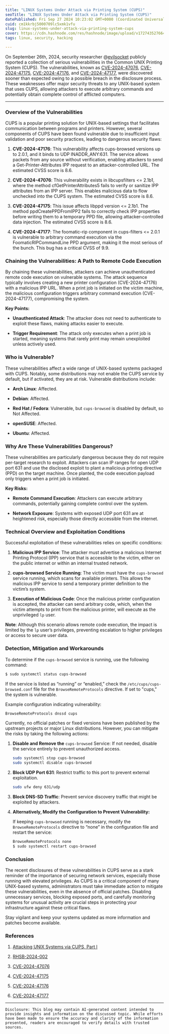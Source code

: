 ```yaml
---
title: "LINUX Systems Under Attack via Printing System (CUPS)"
seoTitle: "LINUX Systems Under Attack via Printing System (CUPS)"
datePublished: Fri Sep 27 2024 10:23:02 GMT+0000 (Coordinated Universal Time)
cuid: cm1kkrbj5000709lc5xmk1vfu
slug: linux-systems-under-attack-via-printing-system-cups
cover: https://cdn.hashnode.com/res/hashnode/image/upload/v1727435276642/b10f0553-326c-449a-ba85-d1579f652a36.png
tags: linux, security, hacking

---
```


On September 26th, 2024, security researcher @[evilsocket](https://x.com/evilsocket) publicly reported a collection of serious vulnerabilities in the Common UNIX Printing System (CUPS). The vulnerabilities, known as [CVE-2024-47076](https://access.redhat.com/security/cve/CVE-2024-47076), [CVE-2024-47175](https://access.redhat.com/security/cve/CVE-2024-47175), [CVE-2024-47176](https://access.redhat.com/security/cve/CVE-2024-47176), and [CVE-2024-47177](https://access.redhat.com/security/cve/CVE-2024-47177), were discovered sooner than expected owing to a possible breach in the disclosure process. These weaknesses offer major security threats to any UNIX-based system that uses CUPS, allowing attackers to execute arbitrary commands and potentially obtain complete control of afflicted computers.

---

### **Overview of the Vulnerabilities**

CUPS is a popular printing solution for UNIX-based settings that facilitates communication between programs and printers. However, several components of CUPS have been found vulnerable due to insufficient input validation and poor security practices, leading to dangerous security flaws:

1. **CVE-2024-47176**: This vulnerability affects cups-browsed versions up to 2.0.1, and it binds to UDP INADDR\_ANY:631. The service allows packets from any source without verification, enabling attackers to send a Get-Printer-Attributes IPP request to an attacker-controlled URL. The estimated CVSS score is 8.6.
    
2. **CVE-2024-47076**: This vulnerability exists in libcupsfilters &lt;= 2.1b1, where the method cfGetPrinterAttributes5 fails to verify or sanitize IPP attributes from an IPP server. This enables malicious data to flow unchecked into the CUPS system. The estimated CVSS score is 8.6.
    
3. **CVE-2024-47175**: This issue affects libppd version &lt;= 2.1b1. The method ppdCreatePPDFromIPP2 fails to correctly check IPP properties before writing them to a temporary PPD file, allowing attacker-controlled data injection. The estimated CVSS score is 8.6.
    
4. **CVE-2024-47177**: The foomatic-rip component in cups-filters &lt;= 2.0.1 is vulnerable to arbitrary command execution via the FoomaticRIPCommandLine PPD argument, making it the most serious of the bunch. This bug has a critical CVSS of 9.9.
    

### **Chaining the Vulnerabilities: A Path to Remote Code Execution**

By chaining these vulnerabilities, attackers can achieve unauthenticated remote code execution on vulnerable systems. The attack sequence typically involves creating a new printer configuration (CVE-2024-47176) with a malicious IPP URL. When a print job is initiated on the victim machine, the malicious configuration triggers arbitrary command execution (CVE-2024-47177), compromising the system.

**Key Points:**

* **Unauthenticated Attack**: The attacker does not need to authenticate to exploit these flaws, making attacks easier to execute.
    
* **Trigger Requirement**: The attack only executes when a print job is started, meaning systems that rarely print may remain unexploited unless actively used.
    

### **Who is Vulnerable?**

These vulnerabilities affect a wide range of UNIX-based systems packaged with CUPS. Notably, some distributions may not enable the CUPS service by default, but if activated, they are at risk. Vulnerable distributions include:

* **Arch Linux**: Affected.
    
* **Debian**: Affected.
    
* **Red Hat / Fedora**: Vulnerable, but `cups-browsed` is disabled by default, so Not Affected.
    
* **openSUSE**: Affected.
    
* **Ubuntu**: Affected.
    

### **Why Are These Vulnerabilities Dangerous?**

These vulnerabilities are particularly dangerous because they do not require per-target research to exploit. Attackers can scan IP ranges for open UDP port 631 and use the disclosed exploit to plant a malicious printing directive (PPD) on the target machine. Once planted, the code execution payload only triggers when a print job is initiated.

**Key Risks:**

* **Remote Command Execution**: Attackers can execute arbitrary commands, potentially gaining complete control over the system.
    
* **Network Exposure**: Systems with exposed UDP port 631 are at heightened risk, especially those directly accessible from the internet.
    

### **Technical Overview and Exploitation Conditions**

Successful exploitation of these vulnerabilities relies on specific conditions:

1. **Malicious IPP Service**: The attacker must advertise a malicious Internet Printing Protocol (IPP) service that is accessible to the victim, either on the public internet or within an internal trusted network.
    
2. **cups-browsed Service Running**: The victim must have the `cups-browsed` service running, which scans for available printers. This allows the malicious IPP service to send a temporary printer definition to the victim’s system.
    
3. **Execution of Malicious Code**: Once the malicious printer configuration is accepted, the attacker can send arbitrary code, which, when the victim attempts to print from the malicious printer, will execute as the unprivileged `lp` user.
    

**Note**: Although this scenario allows remote code execution, the impact is limited by the `lp` user’s privileges, preventing escalation to higher privileges or access to secure user data.

### **Detection, Mitigation and Workarounds**

To determine if the `cups-browsed` service is running, use the following command:

```bash
$ sudo systemctl status cups-browsed
```

If the service is listed as “running” or “enabled,” check the `/etc/cups/cups-browsed.conf` file for the `BrowseRemoteProtocols` directive. If set to "cups," the system is vulnerable.

Example configuration indicating vulnerability:

```bash
BrowseRemoteProtocols dnssd cups
```

Currently, no official patches or fixed versions have been published by the upstream projects or major Linux distributions. However, you can mitigate the risks by taking the following actions:

1. **Disable and Remove the** `cups-browsed` Service: If not needed, disable the service entirely to prevent unauthorized access.
    
    ```bash
    sudo systemctl stop cups-browsed
    sudo systemctl disable cups-browsed
    ```
    
2. **Block UDP Port 631**: Restrict traffic to this port to prevent external exploitation.
    
    ```bash
    sudo ufw deny 631/udp
    ```
    
3. **Block DNS-SD Traffic**: Prevent service discovery traffic that might be exploited by attackers.
    
4. **Alternatively, Modify the Configuration to Prevent Vulnerability:**
    
    If keeping `cups-browsed` running is necessary, modify the `BrowseRemoteProtocols` directive to “none” in the configuration file and restart the service:
    
    ```bash
    BrowseRemoteProtocols none
    $ sudo systemctl restart cups-browsed
    ```
    

### **Conclusion**

The recent disclosures of these vulnerabilities in CUPS serve as a stark reminder of the importance of securing network services, especially those running with elevated privileges. As CUPS is a critical component of many UNIX-based systems, administrators must take immediate action to mitigate these vulnerabilities, even in the absence of official patches. Disabling unnecessary services, blocking exposed ports, and carefully monitoring systems for unusual activity are crucial steps in protecting your infrastructure against these critical flaws.

Stay vigilant and keep your systems updated as more information and patches become available.

### References

1. [Attacking UNIX Systems via CUPS, Part I](https://www.evilsocket.net/2024/09/26/Attacking-UNIX-systems-via-CUPS-Part-I/)
    
2. [RHSB-2024-002](https://access.redhat.com/security/vulnerabilities/RHSB-2024-002#section--Affected-products)
    
3. [CVE-2024-47076](https://access.redhat.com/security/cve/CVE-2024-47076)
    
4. [CVE-2024-47175](https://access.redhat.com/security/cve/CVE-2024-47175)
    
5. [CVE-2024-47176](https://access.redhat.com/security/cve/CVE-2024-47176)
    
6. [CVE-2024-47177](https://access.redhat.com/security/cve/CVE-2024-47177)
    

---

`Disclosure: This blog may contain AI-generated content intended to provide insights and information on the discussed topic. While efforts have been made to ensure the accuracy and clarity of the information presented, readers are encouraged to verify details with trusted sources.`
